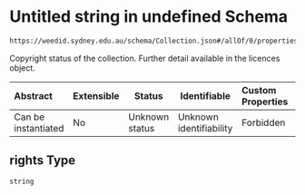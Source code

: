 # Untitled string in undefined Schema

```txt
https://weedid.sydney.edu.au/schema/Collection.json#/allOf/0/properties/rights
```

Copyright status of the collection.
Further detail available in the licences object.


| Abstract            | Extensible | Status         | Identifiable            | Custom Properties | Additional Properties | Access Restrictions | Defined In                                                                        |
| :------------------ | ---------- | -------------- | ----------------------- | :---------------- | --------------------- | ------------------- | --------------------------------------------------------------------------------- |
| Can be instantiated | No         | Unknown status | Unknown identifiability | Forbidden         | Allowed               | none                | [Collection.schema.json\*](out/out/Collection.schema.json "open original schema") |

## rights Type

`string`
